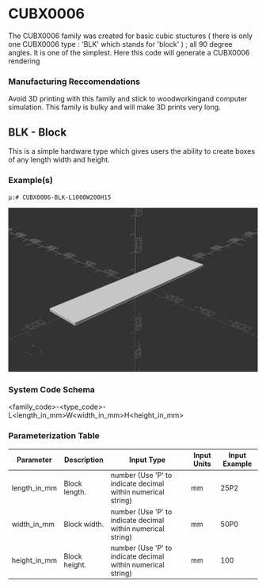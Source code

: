 # CUBX0006
The CUBX0006 family was created for basic cubic stuctures ( there is only one CUBX0006 type : 'BLK' which stands for 'block' ) ; all 90 degree angles. It is one of the simplest. Here this code will generate a CUBX0006 rendering

### Manufacturing Reccomendations
Avoid 3D printing with this family and stick to woodworkingand computer simulation. This family is bulky and will make 3D prints very long.

## BLK - Block

This is a simple hardware type which gives users the ability to create boxes of any length width and height.

### Example(s)

    μ:# CUBX0006-BLK-L1000W200H15
    
![Alt Text](resources/CUBX0006-BLK-L1000W200H15.png)


### System Code Schema
<family_code>-<type_code>-L<length_in_mm>W<width_in_mm>H<height_in_mm>



### Parameterization Table
| Parameter             | Description                    |        Input Type                                            |    Input Units |    Input Example  |
| --------------------- | ------------------------------ | -------------------------------------------------------------|----------------|-------------------|
| length_in_mm          | Block length.                  | number (Use 'P' to indicate decimal within numerical string) |    mm          |      25P2         |
| width_in_mm           | Block width.                   | number (Use 'P' to indicate decimal within numerical string) |    mm          |      50P0         |
| height_in_mm          | Block height.                  | number (Use 'P' to indicate decimal within numerical string) |    mm          |      100          | 